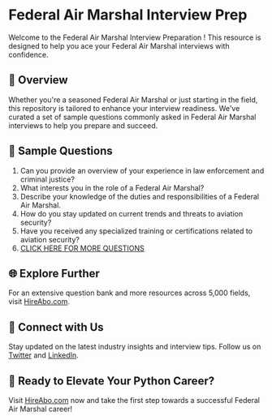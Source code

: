 # Federal Air Marshal Interview Prep

Welcome to the Federal Air Marshal Interview Preparation ! This resource is designed to help you ace your Federal Air Marshal interviews with confidence.

## 🚀 Overview

Whether you're a seasoned Federal Air Marshal or just starting in the field, this repository is tailored to enhance your interview readiness. We've curated a set of sample questions commonly asked in Federal Air Marshal interviews to help you prepare and succeed.

## 📝 Sample Questions

1. Can you provide an overview of your experience in law enforcement and criminal justice?
2. What interests you in the role of a Federal Air Marshal?
3. Describe your knowledge of the duties and responsibilities of a Federal Air Marshal.
4. How do you stay updated on current trends and threats to aviation security?
5. Have you received any specialized training or certifications related to aviation security?
6. [CLICK HERE FOR MORE QUESTIONS](https://hireabo.com/job/9_3_22/Federal%20Air%20Marshal)

## 🌐 Explore Further

For an extensive question bank and more resources across 5,000 fields, visit [HireAbo.com](https://www.hireabo.com).

## 📱 Connect with Us

Stay updated on the latest industry insights and interview tips. Follow us on [Twitter](https://twitter.com/hireabo) and [LinkedIn](https://www.linkedin.com/in/hire-abo-3609972a8/).

## 🚀 Ready to Elevate Your Python Career?

Visit [HireAbo.com](https://www.hireabo.com) now and take the first step towards a successful Federal Air Marshal career!